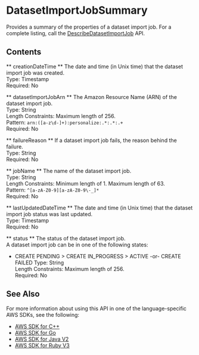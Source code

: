 # DatasetImportJobSummary<a name="API_DatasetImportJobSummary"></a>

Provides a summary of the properties of a dataset import job\. For a complete listing, call the [DescribeDatasetImportJob](https://docs.aws.amazon.com/personalize/latest/dg/API_DescribeDatasetImportJob.html) API\.

## Contents<a name="API_DatasetImportJobSummary_Contents"></a>

 ** creationDateTime **   <a name="personalize-Type-DatasetImportJobSummary-creationDateTime"></a>
The date and time \(in Unix time\) that the dataset import job was created\.  
Type: Timestamp  
Required: No

 ** datasetImportJobArn **   <a name="personalize-Type-DatasetImportJobSummary-datasetImportJobArn"></a>
The Amazon Resource Name \(ARN\) of the dataset import job\.  
Type: String  
Length Constraints: Maximum length of 256\.  
Pattern: `arn:([a-z\d-]+):personalize:.*:.*:.+`   
Required: No

 ** failureReason **   <a name="personalize-Type-DatasetImportJobSummary-failureReason"></a>
If a dataset import job fails, the reason behind the failure\.  
Type: String  
Required: No

 ** jobName **   <a name="personalize-Type-DatasetImportJobSummary-jobName"></a>
The name of the dataset import job\.  
Type: String  
Length Constraints: Minimum length of 1\. Maximum length of 63\.  
Pattern: `^[a-zA-Z0-9][a-zA-Z0-9\-_]*`   
Required: No

 ** lastUpdatedDateTime **   <a name="personalize-Type-DatasetImportJobSummary-lastUpdatedDateTime"></a>
The date and time \(in Unix time\) that the dataset import job status was last updated\.  
Type: Timestamp  
Required: No

 ** status **   <a name="personalize-Type-DatasetImportJobSummary-status"></a>
The status of the dataset import job\.  
A dataset import job can be in one of the following states:  
+ CREATE PENDING > CREATE IN\_PROGRESS > ACTIVE \-or\- CREATE FAILED
Type: String  
Length Constraints: Maximum length of 256\.  
Required: No

## See Also<a name="API_DatasetImportJobSummary_SeeAlso"></a>

For more information about using this API in one of the language\-specific AWS SDKs, see the following:
+  [AWS SDK for C\+\+](https://docs.aws.amazon.com/goto/SdkForCpp/personalize-2018-05-22/DatasetImportJobSummary) 
+  [AWS SDK for Go](https://docs.aws.amazon.com/goto/SdkForGoV1/personalize-2018-05-22/DatasetImportJobSummary) 
+  [AWS SDK for Java V2](https://docs.aws.amazon.com/goto/SdkForJavaV2/personalize-2018-05-22/DatasetImportJobSummary) 
+  [AWS SDK for Ruby V3](https://docs.aws.amazon.com/goto/SdkForRubyV3/personalize-2018-05-22/DatasetImportJobSummary) 